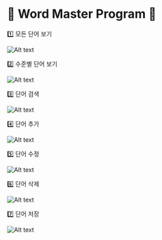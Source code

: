 📖 Word Master Program 📖
=======================

1️⃣ 모든 단어 보기

![Alt text](./screenshot/read.png)

2️⃣ 수준별 단어 보기

![Alt text](./screenshot/level.png)

3️⃣ 단어 검색

![Alt text](./screenshot/search.png)

4️⃣ 단어 추가

![Alt text](./screenshot/create.png)

5️⃣ 단어 수정

![Alt text](./screenshot/edit.png)

6️⃣ 단어 삭제

![Alt text](./screenshot/delete.png)

7️⃣ 단어 저장

![Alt text](./screenshot/save.png)
